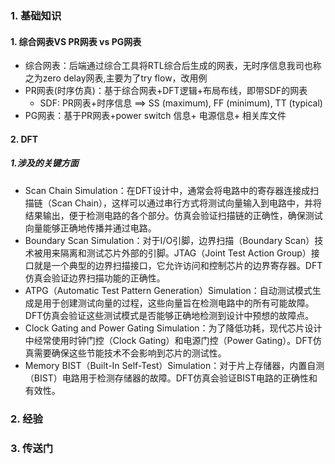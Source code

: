 ### 1. 基础知识
#### 1. 综合网表VS PR网表 vs PG网表
- 综合网表：后端通过综合工具将RTL综合后生成的网表，无时序信息我司也称之为zero delay网表,主要为了try flow，改用例 
- PR网表(时序仿真)：基于综合网表+DFT逻辑+布局布线，即带SDF的网表
    - SDF: PR网表+时序信息 ==> SS (maximum), FF (minimum), TT (typical)
- PG网表：基于PR网表+power switch 信息+ 电源信息+ 相关库文件

#### 2. DFT
##### 1.涉及的关键方面
- Scan Chain Simulation：在DFT设计中，通常会将电路中的寄存器连接成扫描链（Scan Chain），这样可以通过串行方式将测试向量输入到电路中，并将结果输出，便于检测电路的各个部分。仿真会验证扫描链的正确性，确保测试向量能够正确地传播并通过电路。
- Boundary Scan Simulation：对于I/O引脚，边界扫描（Boundary Scan）技术被用来隔离和测试芯片外部的引脚。JTAG（Joint Test Action Group）接口就是一个典型的边界扫描接口，它允许访问和控制芯片的边界寄存器。DFT仿真会验证边界扫描功能的正确性。
- ATPG（Automatic Test Pattern Generation）Simulation：自动测试模式生成是用于创建测试向量的过程，这些向量旨在检测电路中的所有可能故障。DFT仿真会验证这些测试模式是否能够正确地检测到设计中预想的故障点。
- Clock Gating and Power Gating Simulation：为了降低功耗，现代芯片设计中经常使用时钟门控（Clock Gating）和电源门控（Power Gating）。DFT仿真需要确保这些节能技术不会影响到芯片的测试性。
- Memory BIST（Built-In Self-Test）Simulation：对于片上存储器，内置自测（BIST）电路用于检测存储器的故障。DFT仿真会验证BIST电路的正确性和有效性。
### 2. 经验

### 3. 传送门

 